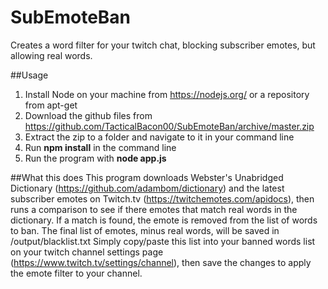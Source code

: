 # SubEmoteBan
Creates a word filter for your twitch chat, blocking subscriber emotes, but allowing real words.

##Usage
1. Install Node on your machine from https://nodejs.org/ or a repository from apt-get
2. Download the github files from https://github.com/TacticalBacon00/SubEmoteBan/archive/master.zip
3. Extract the zip to a folder and navigate to it in your command line
4. Run **npm install** in the command line
5. Run the program with **node app.js**

##What this does
This program downloads Webster's Unabridged Dictionary (https://github.com/adambom/dictionary) and the latest subscriber emotes on Twitch.tv (https://twitchemotes.com/apidocs), then runs a comparison to see if there emotes that match real words in the dictionary. If a match is found, the emote is removed from the list of words to ban.
The final list of emotes, minus real words, will be saved in /output/blacklist.txt
Simply copy/paste this list into your banned words list on your twitch channel settings page (https://www.twitch.tv/settings/channel), then save the changes to apply the emote filter to your channel.
